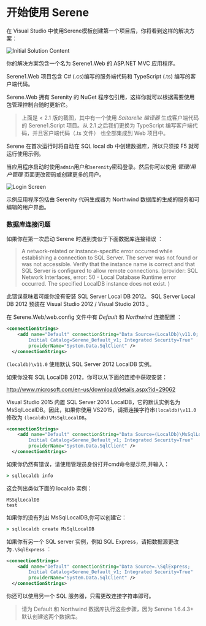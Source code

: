 # 开始使用 Serene

在 Visual Studio 中使用Serene模板创建第一个项目后，你将看到这样的解决方案︰

![Initial Solution Content](img/initial_solution_content.jpg)

你的解决方案包含一个名为 Serene1.Web 的 ASP.NET MVC 应用程序。

Serene1.Web 项目包含 C# (.cs)编写的服务端代码和 TypeScript (.ts) 编写的客户端代码。

Serene.Web 拥有 Serenity 的 NuGet 程序包引用，这样你就可以根据需要使用包管理控制台随时更新它。

> 上面是 < 2.1 版的截图，其中有一个使用 *Saltarelle 编译器* 生成客户端代码 的 Serene1.Script 项目。从 2.1 之后我们更换为 TypeScript 编写客户端代码，并且客户端代码（.ts 文件） 也全部集成到 Web 项目中。

Serene 在首次运行时将自动在 SQL local db 中创建数据库，所以只须按 F5 就可运行使用示例。

当应用程序启动时使用`admin`用户和`serenity`密码登录。然后你可以使用 *管理/用户管理* 页面更改密码或创建更多的用户。

![Login Screen](img/login_screen.jpg)

示例应用程序包括由 Serenity 代码生成器为 Northwind 数据库的生成的服务和可编辑的用户界面。

### 数据库连接问题 

如果你在第一次启动 Serene 时遇到类似于下面数据库连接错误 ︰

> A network-related or instance-specific error occurred while establishing a connection to SQL Server. The server was not found or was not accessible. Verify that the instance name is correct and that SQL Server is configured to allow remote connections. (provider: SQL Network Interfaces, error: 50 - Local Database Runtime error occurred. The specified LocalDB instance does not exist.
)


此错误意味着可能你没有安装 SQL Server Local DB 2012。 SQL Server Local DB 2012 预装在 Visual Studio 2012 / Visual Studio 2013 。

在 Serene.Web/web.config 文件中有 *Default* 和 *Northwind* 连接配置 ︰

```xml
<connectionStrings>
    <add name="Default" connectionString="Data Source=(LocalDb)\v11.0; 
        Initial Catalog=Serene_Default_v1; Integrated Security=True" 
        providerName="System.Data.SqlClient" />
  </connectionStrings>
```

`(localdb)\v11.0` 使用默认 SQL Server 2012 LocalDB 实例。

如果你没有 SQL LocalDB 2012，你可以从下面的连接中获取安装：

http://www.microsoft.com/en-us/download/details.aspx?id=29062

Visual Studio 2015 内置 SQL Server 2014 LocalDB，它的默认实例名为MsSqlLocalDB。因此，如果你使用 VS2015，请把连接字符串`(localdb)\v11.0` 修改为 `(localdb)\MsSqlLocalDB`。

```xml
<connectionStrings>
    <add name="Default" connectionString="Data Source=(LocalDb)\MsSqlLocalDB; 
        Initial Catalog=Serene_Default_v1; Integrated Security=True" 
        providerName="System.Data.SqlClient" />
  </connectionStrings>
```

如果你仍然有错误，请使用管理员身份打开cmd命令提示符,并输入：

```bat
> sqllocaldb info
```

这会列出类似下面的 localdb 实例：

```
MSSqlLocalDB
test
```

如果你的没有列出 MsSqlLocalDB,你可以创建它：

```bat
> sqllocaldb create MsSqlLocalDB
```


如果你有另一个 SQL server 实例，例如 SQL Express，请把数据源更改为`.\SqlExpress` ︰


```xml
<connectionStrings>
    <add name="Default" connectionString="Data Source=.\SqlExpress; 
        Initial Catalog=Serene_Default_v1; Integrated Security=True" 
        providerName="System.Data.SqlClient" />
  </connectionStrings>
```


你还可以使用另一个 SQL 服务器，只需更改连接字符串即可。

> 请为 Default 和 Northwind 数据库执行这些步骤，因为 Serene 1.6.4.3+ 默认创建这两个数据库。

